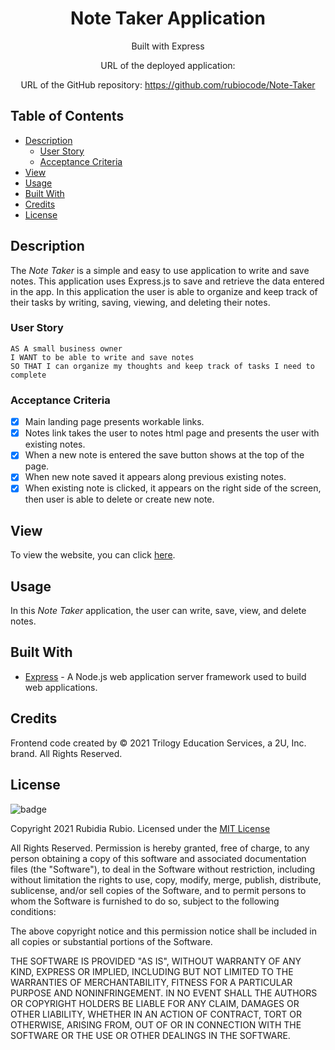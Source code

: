 <div align="center">

# Note Taker Application


Built with Express

URL of the deployed application:

URL of the GitHub repository: https://github.com/rubiocode/Note-Taker

</div>

## Table of Contents 

* [Description](#description)
    * [User Story](#user-story)
    * [Acceptance Criteria](#acceptance-criteria)
* [View](#view)
* [Usage](#usage)
* [Built With](#built-with)
* [Credits](#credits)
* [License](#license)

## Description

The _Note Taker_ is a simple and easy to use application to write and save notes. This application uses Express.js to save and retrieve the data entered in the app. In this application the user is able to organize and keep track of their tasks by writing, saving, viewing, and deleting their notes.

### User Story

```
AS A small business owner
I WANT to be able to write and save notes
SO THAT I can organize my thoughts and keep track of tasks I need to complete
```

### Acceptance Criteria

- [x] Main landing page presents workable links.
- [x] Notes link takes the user to notes html page and presents the user with existing notes.
- [x] When a new note is entered the save button shows at the top of the page.
- [x] When new note saved it appears along previous existing notes.
- [x] When existing note is clicked, it appears on the right side of the screen, then user is able to delete or create new note.  

## View

To view the website, you can click [here]().

## Usage

In this _Note Taker_ application, the user can write, save, view, and delete notes. 


## Built With

* [Express](https://expressjs.com/) - A Node.js web application server framework used to build web applications. 

## Credits

Frontend code created by © 2021 Trilogy Education Services, a 2U, Inc. brand. All Rights Reserved.

## License

![badge](https://img.shields.io/badge/License-mit-blue)

Copyright 2021 Rubidia Rubio. Licensed under the [MIT License](https://opensource.org/licenses/MIT)

All Rights Reserved. Permission is hereby granted, free of charge, to any person obtaining a copy of this software and associated documentation files (the "Software"), to deal in the Software without restriction, including without limitation the rights to use, copy, modify, merge, publish, distribute, sublicense, and/or sell copies of the Software, and to permit persons to whom the Software is furnished to do so, subject to the following conditions:

The above copyright notice and this permission notice shall be included in all copies or substantial portions of the
Software.

THE SOFTWARE IS PROVIDED "AS IS", WITHOUT WARRANTY OF ANY KIND, EXPRESS OR IMPLIED, INCLUDING BUT NOT LIMITED TO THE
WARRANTIES OF MERCHANTABILITY, FITNESS FOR A PARTICULAR PURPOSE AND NONINFRINGEMENT. IN NO EVENT SHALL THE AUTHORS OR
COPYRIGHT HOLDERS BE LIABLE FOR ANY CLAIM, DAMAGES OR OTHER LIABILITY, WHETHER IN AN ACTION OF CONTRACT, TORT OR
OTHERWISE, ARISING FROM, OUT OF OR IN CONNECTION WITH THE SOFTWARE OR THE USE OR OTHER DEALINGS IN THE SOFTWARE.